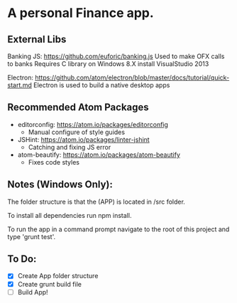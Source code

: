 # A personal Finance app.

## External Libs
Banking JS: https://github.com/euforic/banking.js
Used to make OFX calls to banks
Requires C library on Windows 8.X install VisualStudio 2013

Electron: https://github.com/atom/electron/blob/master/docs/tutorial/quick-start.md
Electron is used to build a native desktop apps

## Recommended Atom Packages
* editorconfig: https://atom.io/packages/editorconfig
  * Manual configure of style guides
* JSHint: https://atom.io/packages/linter-jshint
  * Catching and fixing JS error
* atom-beautify: https://atom.io/packages/atom-beautify
  * Fixes code styles


## Notes (Windows Only):
The folder structure is that the (APP) is located in /src folder.

To install all dependencies run npm install.

To run the app in a command prompt navigate to the root of this project and type 'grunt test'.

## To Do:
- [X] Create App folder structure
- [X] Create grunt build file
- [ ] Build App!
